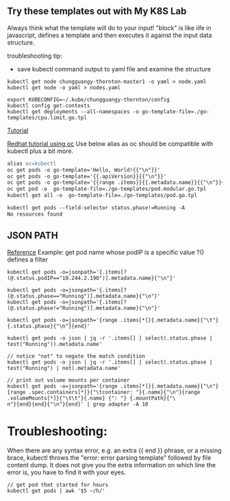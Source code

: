## Try these templates out with My K8S Lab

Always think what the template will do to your input!
"block" is like iife in javascript, defines a template and then executes it against the input data structure.

troubleshooting tip:
- save kubectl command output to yaml file and examine the structure
```
kubectl get node chungguangy-thornton-master1 -o yaml > node.yaml
kubectl get node -o yaml > nodes.yaml
```

```
export KUBECONFIG=~/.kube/chungguangy-thornton/config
kubectl config get-contexts
kubectl get deployments --all-namespaces -o go-template-file=./go-templates/cpu.limit.go.tpl 
```

[Tutorial](https://blog.dkwr.de/development/kubernetes-go-templates/)

[Redhat tutorial using oc](https://cloud.redhat.com/blog/customizing-oc-output-with-go-templates)
Use below alias as oc should be compatible with kubectl plus a bit more.
```apache
alias oc=kubectl
oc get pods -o go-template='Hello, World!{{"\n"}}'
oc get pods -o go-template='{{.apiVersion}}{{"\n"}}'
oc get pods -o go-template='{{range .items}}{{.metadata.name}}{{"\n"}}{{end}}'
oc get pod -o  go-template-file=./go-templates/pod.modular.go.tpl 
kubectl get all -o  go-template-file=./go-templates/pod.go.tpl 

kubectl get pods --field-selector status.phase!=Running -A
No resources found
```
## JSON PATH
[Reference](https://kubernetes.io/docs/reference/kubectl/jsonpath/)
Example: get pod name whose podIP is a specific value ?() defines a  filter
```
kubectl get pods -o=jsonpath='{.items[?(@.status.podIP=="10.244.2.190")].metadata.name}{"\n"}'

kubectl get pods -o=jsonpath='{.items[?(@.status.phase=="Running")].metadata.name}{"\n"}'
kubectl get pods -o=jsonpath='{.items[?(@.status.phase!="Running")].metadata.name}{"\n"}'

kubectl get pods -o=jsonpath='{range .items[*]}{.metadata.name}{"\t"}{.status.phase}{"\n"}{end}'

kubectl get pods -o json | jq -r '.items[] | select(.status.phase | test("Running")).metadata.name'

// notice "not" to negate the match condition
kubectl get pods -o json | jq -r '.items[] | select(.status.phase | test("Running") | not).metadata.name'

// print out volume mounts per container
kubectl get pods -o=jsonpath='{range .items[*]}{.metadata.name}{"\n"}{range .spec.containers[*]}{"\tcontainer: "}{.name}{"\n"}{range .volumeMounts[*]}{"\t\t"}{.name} {": "} {.mountPath}{"\
n"}{end}{end}{"\n"}{end}' | grep adapter -A 10

```

# Troubleshooting:
When there are any syntax error, e.g. an extra {{ end }} phrase, or a missing brace, kubectl throws the "error: error parsing template" followed by file content dump. It does not give you the extra information on which line the error is, you have to find it with your eyes.

```
// get pod that started for hours
kubectl get pods | awk '$5 ~/h/'
```
